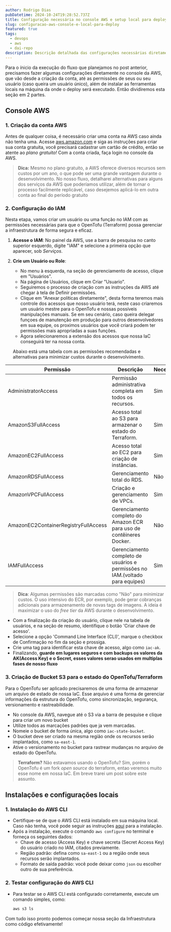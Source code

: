 ```yaml
---
author: Rodrigo Dias
pubDatetime: 2024-10-24T19:28:52.737Z
title: Configuração necessária no console AWS e setup local para deploy
slug: configuracao-aws-console-e-local-para-deploy
featured: true
tags:
  - devops
  - aws 
  - dai-repo
description: Descrição detalhada das configurações necessárias diretamente no console AWS e instalações locais para o ínicio do deploy com o dai-repo.
---
```


Para o ínicio da execução do fluxo que planejamos no post anterior, precisamos fazer algumas configurações diretamente no console da AWS, que vão desde a criação da conta, até as permissões de seus ou seu usuário (caso queira um usuário único), além de instalar as ferramentas locais na máquina da onde o deploy será executado. Então dividiremos esta seção em 2 partes.

## Console AWS

### 1. Criação da conta AWS
Antes de qualquer coisa, é necessário criar uma conta na AWS caso ainda não tenha uma. Acesse [aws.amazon.com](https://aws.amazon.com) e siga as instruções para criar sua conta gratuita, você precisará cadastrar um cartão de crédito, então se atente ao _plano gratuito!_ Com a conta criada, faça login no console da AWS.

> **Dica:** Mesmo no plano gratuito, a AWS oferece diversos recursos sem custos por um ano, o que pode ser uma grande vantagem durante o desenvolvimento. No nosso fluxo, detalharei alternativas para alguns dos serviços da AWS que poderíamos utilizar, além de tornar o processo facilmente replicável, caso desejemos aplicá-lo em outra conta ao final do período gratuito

### 2. Configuração do IAM

Nesta etapa, vamos criar um usuário ou uma função no IAM com as permissões necessárias para que o OpenTofu (Terraform) possa gerenciar a infraestrutura de forma segura e eficaz.

1. **Acesse o IAM**: No painel da AWS, use a barra de pesquisa no canto superior esquerdo, digite "IAM" e selecione a primeira opção que aparecer, sob *Serviços*.
2. **Crie um Usuário ou Role**:
   - No menu à esquerda, na seção de gerenciamento de acesso, clique em "Usuários".
   - Na página de Usuários, clique em Criar "Usuario".
   - Seguiremos o processo de criação com as instruções da AWS até chegar à tela de Definir permissões.
   - Clique em "Anexar políticas diretamente", desta forma teremos mais controle dos acessos que nosso usuário terá, neste caso criaremos um usuário mestre para o OpenTofu e nossas possíveis manipulações manuais. Se em seu cenário, caso queira delegar funçoes de manutenção em produção para outros desenvolvedores em sua equipe, os proximos usuários que você criará podem ter permissões mais apropriadas a suas funções.
   - Agora selecionaremos a extensão dos acessos que nossa IaC conseguirá ter na nossa conta.

   Abaixo está uma tabela com as permissões recomendadas e alternativas para minimizar custos durante o desenvolvimento.

| **Permissão**                 | **Descrição**                                                          | **Necessário?** | **Alternativa**          |
|-------------------------------|------------------------------------------------------------------------|-----------------|--------------------------|
| AdministratorAccess           | Permissão administrativa completa em todos os recursos.               | Sim             | N/A                      |
| AmazonS3FullAccess            | Acesso total ao S3 para armazenar o estado do Terraform.              | Sim             | N/A                      |
| AmazonEC2FullAccess           | Acesso total ao EC2 para criação de instâncias.                       | Sim             | N/A                      |
| AmazonRDSFullAccess           | Gerenciamento total do RDS.                                           | Não             | Container local          |
| AmazonVPCFullAccess           | Criação e gerenciamento de VPCs.                                      | Sim             | N/A                      |
| AmazonEC2ContainerRegistryFullAccess | Gerenciamento completo do Amazon ECR para uso de contêineres Docker. | Não        | Docker Hub          |
| IAMFullAccess                 | Gerenciamento completo de usuários e permissões no IAM.(voltado para equipes)            | Sim             | N/A |

> **Dica**: Algumas permissões são marcadas como "Não" para minimizar custos. O uso intensivo do ECR, por exemplo, pode gerar cobranças adicionais para armazenamento de novas tags de imagens. A ideia é maximizar o uso do *free tier* da AWS durante o desenvolvimento.

- Com a finalização da criação do usuário, clique nele na tabela de usuários, e na seção de resumo, identifique o botão 'Criar chave de acesso'.
- Selecione a opção 'Command Line Interface (CLI)', marque o checkbox de Confirmação no fim da seção e prossiga.
- Crie uma tag para identificar esta chave de acesso, algo como `iac-ak`.
- Finalizando, **guarde em lugares seguros e com backups os valores da AK(Access Key) e o Secret, esses valores serao usados em multiplas fases de nosso fluxo**


### 3. Criação de Bucket S3 para o estado do OpenTofu/Terraform
Para o OpenTofu ser aplicado precisaremos de uma forma de armazenar um arquivo de estado de nossa IaC. Esse arquivo é uma forma de gerenciar informações da estrutura do OpenTofu, como sincronização, segurança, versionamento e rastreabilidade.

- No console da AWS, navegue até o S3 via a barra de pesquise e clique para criar um novo bucket
- Utilize todos as marcações padrões que ja vem marcadas.
- Nomeie o bucket de forma única, algo como `iac-state-bucket`.
- O bucket deve ser criado na mesma região onde os recursos serão implantados, como `sa-east-1`.
- Ative o versionamento no bucket para rastrear mudanças no arquivo de estado do OpenTofu.

> **Terraform?**  Não estavamos usando o OpenTofu? Sim, porém o OpenTofu é um fork *open source* do terraform, entao veremos muito esse nome em nossa IaC. Em breve trarei um post sobre este assunto.

## Instalações e configurações locais

### 1. Instalação do AWS CLI
- Certifique-se de que o AWS CLI está instalado em sua máquina local. Caso não tenha, você pode seguir as instruções [aqui](https://docs.aws.amazon.com/cli/latest/userguide/install-cliv2.html) para a instalação.
- Após a instalação, execute o comando `aws configure` no terminal e forneça os seguintes dados:
  - Chave de acesso (Access Key) e chave secreta (Secret Access Key) do usuário criado no IAM, citados previamente.
  - Região padrão: defina como `sa-east-1` ou a região onde seus recursos serão implantados.
  - Formato de saída padrão: você pode deixar como `json` ou escolher outro de sua preferência.

### 2. Testar configuração do AWS CLI
- Para testar se o AWS CLI está configurado corretamente, execute um comando simples, como:
  ```bash
  aws s3 ls

Com tudo isso pronto podemos começar nossa seção da Infraestrutura como código efetivamente!